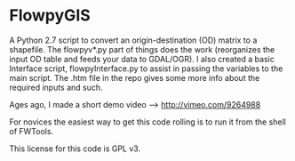 FlowpyGIS
=========

A Python 2.7 script to convert an origin-destination (OD) matrix to a shapefile. The flowpyv*.py part of things does the work (reorganizes the input OD table and feeds your data to GDAL/OGR). I also created a basic Interface script, flowpyInterface.py to assist in passing the variables to the main script. The .htm file in the repo gives some more info about the required inputs and such.

Ages ago, I made a short demo video --> http://vimeo.com/9264988

For novices the easiest way to get this code rolling is to run it from the shell of FWTools.

This license for this code is GPL v3.
